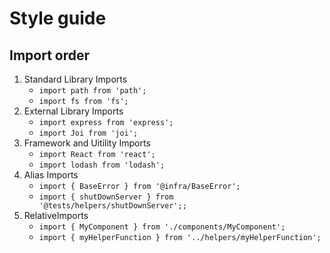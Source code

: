 # Style guide

## Import order

1. Standard Library Imports
   - `import path from 'path';`
   - `import fs from 'fs';`
2. External Library Imports
   - `import express from 'express';`
   - `import Joi from 'joi';`
3. Framework and Uitility Imports
   - `import React from 'react';`
   - `import lodash from 'lodash';`
4. Alias Imports
   - `import { BaseError } from '@infra/BaseError';`
   - `import { shutDownServer } from '@tests/helpers/shutDownServer';;`
5. RelativeImports
   - `import { MyComponent } from './components/MyComponent';`
   - `import { myHelperFunction } from '../helpers/myHelperFunction';`
